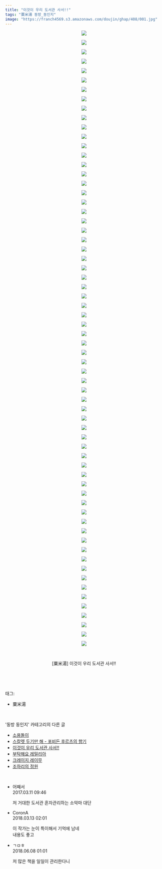 ```yaml
---
title: "이것이 우리 도서관 사서!!"
tags: "粟米湯 동방_동인지"
image: "https://franch4569.s3.amazonaws.com/doujin/ghap/408/001.jpg"
---
```

<div class="article">
<p style="text-align: center; clear: none; float: none;"><img src="{{ site.imgserver2 }}/ghap/408/001.jpg"/></p>
<p style="text-align: center; clear: none; float: none;"><img src="{{ site.imgserver2 }}/ghap/408/002.jpg"/></p>
<p style="text-align: center; clear: none; float: none;"><img src="{{ site.imgserver2 }}/ghap/408/003.jpg"/></p>
<p style="text-align: center; clear: none; float: none;"><img src="{{ site.imgserver2 }}/ghap/408/004.jpg"/></p>
<p style="text-align: center; clear: none; float: none;"><img src="{{ site.imgserver2 }}/ghap/408/005.jpg"/></p>
<p style="text-align: center; clear: none; float: none;"><img src="{{ site.imgserver2 }}/ghap/408/006.jpg"/></p>
<p style="text-align: center; clear: none; float: none;"><img src="{{ site.imgserver2 }}/ghap/408/007.jpg"/></p>
<p style="text-align: center; clear: none; float: none;"><img src="{{ site.imgserver2 }}/ghap/408/008.jpg"/></p>
<p style="text-align: center; clear: none; float: none;"><img src="{{ site.imgserver2 }}/ghap/408/009.jpg"/></p>
<p style="text-align: center; clear: none; float: none;"><img src="{{ site.imgserver2 }}/ghap/408/010.jpg"/></p>
<p style="text-align: center; clear: none; float: none;"><img src="{{ site.imgserver2 }}/ghap/408/011.jpg"/></p>
<p style="text-align: center; clear: none; float: none;"><img src="{{ site.imgserver2 }}/ghap/408/012.jpg"/></p>
<p style="text-align: center; clear: none; float: none;"><img src="{{ site.imgserver2 }}/ghap/408/013.jpg"/></p>
<p style="text-align: center; clear: none; float: none;"><img src="{{ site.imgserver2 }}/ghap/408/014.jpg"/></p>
<p style="text-align: center; clear: none; float: none;"><img src="{{ site.imgserver2 }}/ghap/408/015.jpg"/></p>
<p style="text-align: center; clear: none; float: none;"><img src="{{ site.imgserver2 }}/ghap/408/016.jpg"/></p>
<p style="text-align: center; clear: none; float: none;"><img src="{{ site.imgserver2 }}/ghap/408/017.jpg"/></p>
<p style="text-align: center; clear: none; float: none;"><img src="{{ site.imgserver2 }}/ghap/408/018.jpg"/></p>
<p style="text-align: center; clear: none; float: none;"><img src="{{ site.imgserver2 }}/ghap/408/019.jpg"/></p>
<p style="text-align: center; clear: none; float: none;"><img src="{{ site.imgserver2 }}/ghap/408/020.jpg"/></p>
<p style="text-align: center; clear: none; float: none;"><img src="{{ site.imgserver2 }}/ghap/408/021.jpg"/></p>
<p style="text-align: center; clear: none; float: none;"><img src="{{ site.imgserver2 }}/ghap/408/022.jpg"/></p>
<p style="text-align: center; clear: none; float: none;"><img src="{{ site.imgserver2 }}/ghap/408/023.jpg"/></p>
<p style="text-align: center; clear: none; float: none;"><img src="{{ site.imgserver2 }}/ghap/408/024.jpg"/></p>
<p style="text-align: center; clear: none; float: none;"><img src="{{ site.imgserver2 }}/ghap/408/025.jpg"/></p>
<p style="text-align: center; clear: none; float: none;"><img src="{{ site.imgserver2 }}/ghap/408/026.jpg"/></p>
<p style="text-align: center; clear: none; float: none;"><img src="{{ site.imgserver2 }}/ghap/408/027.jpg"/></p>
<p style="text-align: center; clear: none; float: none;"><img src="{{ site.imgserver2 }}/ghap/408/028.jpg"/></p>
<p style="text-align: center; clear: none; float: none;"><img src="{{ site.imgserver2 }}/ghap/408/029.jpg"/></p>
<p style="text-align: center; clear: none; float: none;"><img src="{{ site.imgserver2 }}/ghap/408/030.jpg"/></p>
<p style="text-align: center; clear: none; float: none;"><img src="{{ site.imgserver2 }}/ghap/408/031.jpg"/></p>
<p style="text-align: center; clear: none; float: none;"><img src="{{ site.imgserver2 }}/ghap/408/032.jpg"/></p>
<p style="text-align: center; clear: none; float: none;"><img src="{{ site.imgserver2 }}/ghap/408/033.jpg"/></p>
<p style="text-align: center; clear: none; float: none;"><img src="{{ site.imgserver2 }}/ghap/408/034.jpg"/></p>
<p style="text-align: center; clear: none; float: none;"><img src="{{ site.imgserver2 }}/ghap/408/035.jpg"/></p>
<p style="text-align: center; clear: none; float: none;"><img src="{{ site.imgserver2 }}/ghap/408/036.jpg"/></p>
<p style="text-align: center; clear: none; float: none;"><img src="{{ site.imgserver2 }}/ghap/408/037.jpg"/></p>
<p style="text-align: center; clear: none; float: none;"><img src="{{ site.imgserver2 }}/ghap/408/038.jpg"/></p>
<p style="text-align: center; clear: none; float: none;"><img src="{{ site.imgserver2 }}/ghap/408/039.jpg"/></p>
<p style="text-align: center; clear: none; float: none;"><img src="{{ site.imgserver2 }}/ghap/408/040.jpg"/></p>
<p style="text-align: center; clear: none; float: none;"><img src="{{ site.imgserver2 }}/ghap/408/041.jpg"/></p>
<p style="text-align: center; clear: none; float: none;"><img src="{{ site.imgserver2 }}/ghap/408/042.jpg"/></p>
<p style="text-align: center; clear: none; float: none;"><img src="{{ site.imgserver2 }}/ghap/408/043.jpg"/></p>
<p style="text-align: center; clear: none; float: none;"><img src="{{ site.imgserver2 }}/ghap/408/044.jpg"/></p>
<p style="text-align: center; clear: none; float: none;"><img src="{{ site.imgserver2 }}/ghap/408/045.jpg"/></p>
<p style="text-align: center; clear: none; float: none;"><img src="{{ site.imgserver2 }}/ghap/408/046.jpg"/></p>
<p style="text-align: center; clear: none; float: none;"><img src="{{ site.imgserver2 }}/ghap/408/047.jpg"/></p>
<p style="text-align: center; clear: none; float: none;"><img src="{{ site.imgserver2 }}/ghap/408/048.jpg"/></p>
<p style="text-align: center; clear: none; float: none;"><img src="{{ site.imgserver2 }}/ghap/408/049.jpg"/></p>
<p style="text-align: center; clear: none; float: none;"><img src="{{ site.imgserver2 }}/ghap/408/050.jpg"/></p>
<p style="text-align: center; clear: none; float: none;"><img src="{{ site.imgserver2 }}/ghap/408/051.jpg"/></p>
<p style="text-align: center; clear: none; float: none;"><img src="{{ site.imgserver2 }}/ghap/408/052.jpg"/></p>
<p style="text-align: center; clear: none; float: none;"><img src="{{ site.imgserver2 }}/ghap/408/053.jpg"/></p>
<p style="text-align: center; clear: none; float: none;"><img src="{{ site.imgserver2 }}/ghap/408/054.jpg"/></p>
<p style="text-align: center; clear: none; float: none;"><img src="{{ site.imgserver2 }}/ghap/408/055.jpg"/></p>
<p style="text-align: center; clear: none; float: none;"><img src="{{ site.imgserver2 }}/ghap/408/056.jpg"/></p>
<p style="text-align: center; clear: none; float: none;"><img src="{{ site.imgserver2 }}/ghap/408/057.jpg"/></p>
<p style="text-align: center; clear: none; float: none;"><img src="{{ site.imgserver2 }}/ghap/408/058.jpg"/></p>
<p style="text-align: center; clear: none; float: none;"><img src="{{ site.imgserver2 }}/ghap/408/059.jpg"/></p>
<p style="text-align: center; clear: none; float: none;"><img src="{{ site.imgserver2 }}/ghap/408/060.jpg"/></p>
<p style="text-align: center; clear: none; float: none;"><img src="{{ site.imgserver2 }}/ghap/408/061.jpg"/></p>
<p style="text-align: center; clear: none; float: none;"><img src="{{ site.imgserver2 }}/ghap/408/062.jpg"/></p>
<p style="text-align: center; clear: none; float: none;"><img src="{{ site.imgserver2 }}/ghap/408/063.jpg"/></p>
<p style="text-align: center; clear: none; float: none;"><img src="{{ site.imgserver2 }}/ghap/408/064.jpg"/></p>
<p style="text-align: center; clear: none; float: none;"><img src="{{ site.imgserver2 }}/ghap/408/065.jpg"/></p>
<p style="text-align: center; clear: none; float: none;"><img src="{{ site.imgserver2 }}/ghap/408/066.jpg"/></p>
<p style="text-align: center; clear: none; float: none;"><br/></p>
<p style="text-align: center; clear: none; float: none;">[粟米湯] 이것이 우리 도서관 사서!!</p>
<p><br/></p>
</div><br/>
<div class="tagTrail">
<p>태그: </p>
<ul>
<li>粟米湯</li>
</ul>
</div><br/>
<div class="another">
<p>'동방 동인지' 카테고리의 다른 글</p>
<ul>
<li><a href="/ghap_410">소용돌이</a></li>
<li><a href="/ghap_409">스칼렛 두기만 해 - 포비든 후르츠의 향기</a></li>
<li><a href="/ghap_408">이것이 우리 도서관 사서!!</a></li>
<li><a href="/ghap_406">부탁해요 레밀리아</a></li>
<li><a href="/ghap_405">크레이지 레이무</a></li>
<li><a href="/ghap_404">조하리의 정원</a></li>
</ul>
</div><br/>
<div class="cb_module cb_fluid">
<div class="cb_wrt cb_profile">
<div class="comment">
<ul>
<li class="cb_thumb_off" id="comment14936474">
<div class="cb_comment_area">
<div class="cb_info_area">
<div class="cb_section">
<span class="cb_nick_name">어째서</span>
</div>
<div class="cb_section">
<span class="cb_date">2017.03.11 09:46 </span>
</div>
</div>
<div class="cb_dsc_comment">
<p class="cb_dsc">
											저 거대한 도서관 혼자관리하는 소악마 대단
										</p>
</div>
</div></li>
<li class="cb_thumb_off" id="comment15218619">
<div class="cb_comment_area">
<div class="cb_info_area">
<div class="cb_section">
<span class="cb_nick_name">CoronA</span>
</div>
<div class="cb_section">
<span class="cb_date">2018.03.13 02:01 </span>
</div>
</div>
<div class="cb_dsc_comment">
<p class="cb_dsc">
											이 작가는 눈이 특이해서 기억에 남네<br/>
내용도 좋고
										</p>
</div>
</div></li>
<li class="cb_thumb_off" id="comment15267880">
<div class="cb_comment_area">
<div class="cb_info_area">
<div class="cb_section">
<span class="cb_nick_name">ㄱㅁㅎ</span>
</div>
<div class="cb_section">
<span class="cb_date">2018.06.08 01:01 </span>
</div>
</div>
<div class="cb_dsc_comment">
<p class="cb_dsc">
											저 많은 책을 일일이 관리한다니
										</p>
</div>
</div></li>
</ul>
</div>
</div><!-- commentList close -->
</div><br/>
